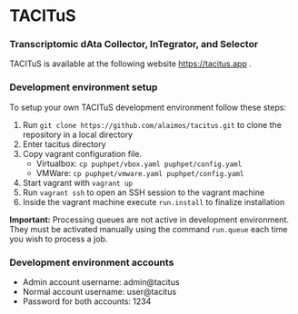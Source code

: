 # TACITuS
### Transcriptomic dAta Collector, InTegrator, and Selector

TACITuS is available at the following website https://tacitus.app .

### Development environment setup

To setup your own TACITuS development environment follow these steps:

1. Run `git clone https://github.com/alaimos/tacitus.git` to clone the repository in a local directory
2. Enter tacitus directory
3. Copy vagrant configuration file.
    - Virtualbox: `cp puphpet/vbox.yaml puphpet/config.yaml`
    - VMWare: `cp puphpet/vmware.yaml puphpet/config.yaml`
4. Start vagrant with `vagrant up`
5. Run `vagrant ssh` to open an SSH session to the vagrant machine
6. Inside the vagrant machine execute `run.install` to finalize installation

**Important:** Processing queues are not active in development environment. 
They must be activated manually using the command `run.queue` each time you wish to 
process a job.

### Development environment accounts

- Admin account username: admin@tacitus
- Normal account username: user@tacitus
- Password for both accounts: 1234

